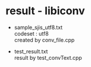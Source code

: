 result - libiconv
===============

- sample_sjis_utf8.txt <br/>
codeset : utf8 <br/>
created by conv_file.cpp <br/>

- test_result.txt <br/>
result by test_convText.cpp <br/>